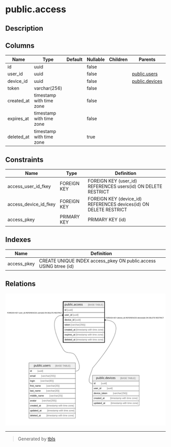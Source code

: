 # public.access

## Description

## Columns

| Name | Type | Default | Nullable | Children | Parents | Comment |
| ---- | ---- | ------- | -------- | -------- | ------- | ------- |
| id | uuid |  | false |  |  |  |
| user_id | uuid |  | false |  | [public.users](public.users.md) |  |
| device_id | uuid |  | false |  | [public.devices](public.devices.md) |  |
| token | varchar(256) |  | false |  |  |  |
| created_at | timestamp with time zone |  | false |  |  |  |
| expires_at | timestamp with time zone |  | false |  |  |  |
| deleted_at | timestamp with time zone |  | true |  |  |  |

## Constraints

| Name | Type | Definition |
| ---- | ---- | ---------- |
| access_user_id_fkey | FOREIGN KEY | FOREIGN KEY (user_id) REFERENCES users(id) ON DELETE RESTRICT |
| access_device_id_fkey | FOREIGN KEY | FOREIGN KEY (device_id) REFERENCES devices(id) ON DELETE RESTRICT |
| access_pkey | PRIMARY KEY | PRIMARY KEY (id) |

## Indexes

| Name | Definition |
| ---- | ---------- |
| access_pkey | CREATE UNIQUE INDEX access_pkey ON public.access USING btree (id) |

## Relations

![er](public.access.svg)

---

> Generated by [tbls](https://github.com/k1LoW/tbls)

